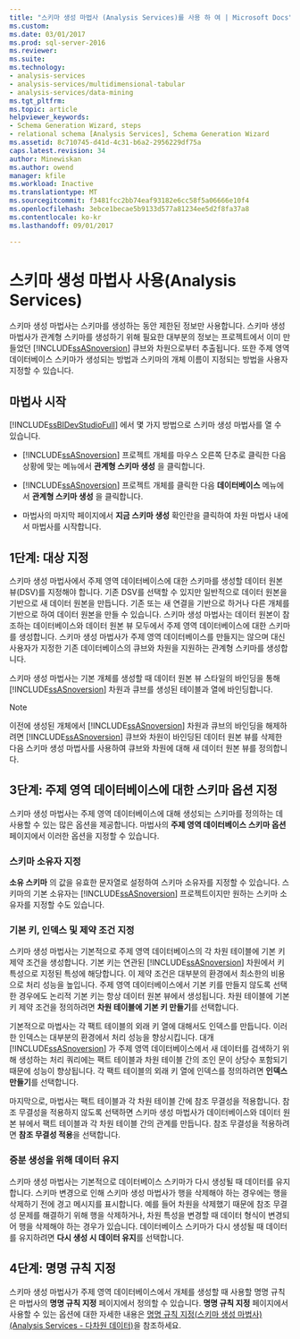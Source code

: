 ```yaml
---
title: "스키마 생성 마법사 (Analysis Services)를 사용 하 여 | Microsoft Docs"
ms.custom: 
ms.date: 03/01/2017
ms.prod: sql-server-2016
ms.reviewer: 
ms.suite: 
ms.technology:
- analysis-services
- analysis-services/multidimensional-tabular
- analysis-services/data-mining
ms.tgt_pltfrm: 
ms.topic: article
helpviewer_keywords:
- Schema Generation Wizard, steps
- relational schema [Analysis Services], Schema Generation Wizard
ms.assetid: 8c710745-d41d-4c31-b6a2-2956229df75a
caps.latest.revision: 34
author: Minewiskan
ms.author: owend
manager: kfile
ms.workload: Inactive
ms.translationtype: MT
ms.sourcegitcommit: f3481fcc2bb74eaf93182e6cc58f5a06666e10f4
ms.openlocfilehash: 3ebce1becae5b9133d577a81234ee5d2f8fa37a8
ms.contentlocale: ko-kr
ms.lasthandoff: 09/01/2017

---
```

# <a name="use-the-schema-generation-wizard-analysis-services"></a>스키마 생성 마법사 사용(Analysis Services)
  스키마 생성 마법사는 스키마를 생성하는 동안 제한된 정보만 사용합니다. 스키마 생성 마법사가 관계형 스키마를 생성하기 위해 필요한 대부분의 정보는 프로젝트에서 이미 만들었던 [!INCLUDE[ssASnoversion](../../includes/ssasnoversion-md.md)] 큐브와 차원으로부터 추출됩니다. 또한 주제 영역 데이터베이스 스키마가 생성되는 방법과 스키마의 개체 이름이 지정되는 방법을 사용자 지정할 수 있습니다.  
  
## <a name="start-the-wizard"></a>마법사 시작  
 [!INCLUDE[ssBIDevStudioFull](../../includes/ssbidevstudiofull-md.md)] 에서 몇 가지 방법으로 스키마 생성 마법사를 열 수 있습니다.  
  
-   [!INCLUDE[ssASnoversion](../../includes/ssasnoversion-md.md)] 프로젝트 개체를 마우스 오른쪽 단추로 클릭한 다음 상황에 맞는 메뉴에서 **관계형 스키마 생성** 을 클릭합니다.  
  
-   [!INCLUDE[ssASnoversion](../../includes/ssasnoversion-md.md)] 프로젝트 개체를 클릭한 다음 **데이터베이스** 메뉴에서 **관계형 스키마 생성** 을 클릭합니다.  
  
-   마법사의 마지막 페이지에서 **지금 스키마 생성** 확인란을 클릭하여 차원 마법사 내에서 마법사를 시작합니다.  
  
## <a name="step-1-specify-targets"></a>1단계: 대상 지정  
 스키마 생성 마법사에서 주제 영역 데이터베이스에 대한 스키마를 생성할 데이터 원본 뷰(DSV)를 지정해야 합니다. 기존 DSV를 선택할 수 있지만 일반적으로 데이터 원본을 기반으로 새 데이터 원본을 만듭니다. 기존 또는 새 연결을 기반으로 하거나 다른 개체를 기반으로 하여 데이터 원본을 만들 수 있습니다. 스키마 생성 마법사는 데이터 원본이 참조하는 데이터베이스와 데이터 원본 뷰 모두에서 주제 영역 데이터베이스에 대한 스키마를 생성합니다. 스키마 생성 마법사가 주제 영역 데이터베이스를 만들지는 않으며 대신 사용자가 지정한 기존 데이터베이스의 큐브와 차원을 지원하는 관계형 스키마를 생성합니다.  
  
 스키마 생성 마법사는 기본 개체를 생성할 때 데이터 원본 뷰 스타일의 바인딩을 통해 [!INCLUDE[ssASnoversion](../../includes/ssasnoversion-md.md)] 차원과 큐브를 생성된 테이블과 열에 바인딩합니다.  
  
> [!NOTE]  
>  이전에 생성된 개체에서 [!INCLUDE[ssASnoversion](../../includes/ssasnoversion-md.md)] 차원과 큐브의 바인딩을 해제하려면 [!INCLUDE[ssASnoversion](../../includes/ssasnoversion-md.md)] 큐브와 차원이 바인딩된 데이터 원본 뷰를 삭제한 다음 스키마 생성 마법사를 사용하여 큐브와 차원에 대해 새 데이터 원본 뷰를 정의합니다.  
  
## <a name="step-3-specify-schema-options-for-the-subject-area-database"></a>3단계: 주제 영역 데이터베이스에 대한 스키마 옵션 지정  
 스키마 생성 마법사는 주제 영역 데이터베이스에 대해 생성되는 스키마를 정의하는 데 사용할 수 있는 많은 옵션을 제공합니다. 마법사의 **주제 영역 데이터베이스 스키마 옵션** 페이지에서 이러한 옵션을 지정할 수 있습니다.  
  
### <a name="specifying-the-schema-owner"></a>스키마 소유자 지정  
 **소유 스키마** 의 값을 유효한 문자열로 설정하여 스키마 소유자를 지정할 수 있습니다. 스키마의 기본 소유자는 [!INCLUDE[ssASnoversion](../../includes/ssasnoversion-md.md)] 프로젝트이지만 원하는 스키마 소유자를 지정할 수도 있습니다.  
  
### <a name="specifying-primary-keys-indexes-and-constraints"></a>기본 키, 인덱스 및 제약 조건 지정  
 스키마 생성 마법사는 기본적으로 주제 영역 데이터베이스의 각 차원 테이블에 기본 키 제약 조건을 생성합니다. 기본 키는 연관된 [!INCLUDE[ssASnoversion](../../includes/ssasnoversion-md.md)] 차원에서 키 특성으로 지정된 특성에 해당합니다. 이 제약 조건은 대부분의 환경에서 최소한의 비용으로 처리 성능을 높입니다. 주제 영역 데이터베이스에서 기본 키를 만들지 않도록 선택한 경우에도 논리적 기본 키는 항상 데이터 원본 뷰에서 생성됩니다. 차원 테이블에 기본 키 제약 조건을 정의하려면 **차원 테이블에 기본 키 만들기**를 선택합니다.  
  
 기본적으로 마법사는 각 팩트 테이블의 외래 키 열에 대해서도 인덱스를 만듭니다. 이러한 인덱스는 대부분의 환경에서 처리 성능을 향상시킵니다. 대개 [!INCLUDE[ssASnoversion](../../includes/ssasnoversion-md.md)] 가 주제 영역 데이터베이스에서 새 데이터를 검색하기 위해 생성하는 처리 쿼리에는 팩트 테이블과 차원 테이블 간의 조인 문이 상당수 포함되기 때문에 성능이 향상됩니다. 각 팩트 테이블의 외래 키 열에 인덱스를 정의하려면 **인덱스 만들기**를 선택합니다.  
  
 마지막으로, 마법사는 팩트 테이블과 각 차원 테이블 간에 참조 무결성을 적용합니다. 참조 무결성을 적용하지 않도록 선택하면 스키마 생성 마법사가 데이터베이스와 데이터 원본 뷰에서 팩트 테이블과 각 차원 테이블 간의 관계를 만듭니다. 참조 무결성을 적용하려면 **참조 무결성 적용**을 선택합니다.  
  
### <a name="preserving-data-for-incremental-generation"></a>증분 생성을 위해 데이터 유지  
 스키마 생성 마법사는 기본적으로 데이터베이스 스키마가 다시 생성될 때 데이터를 유지합니다. 스키마 변경으로 인해 스키마 생성 마법사가 행을 삭제해야 하는 경우에는 행을 삭제하기 전에 경고 메시지를 표시합니다. 예를 들어 차원을 삭제했기 때문에 참조 무결성 문제를 해결하기 위해 행을 삭제하거나, 차원 특성을 변경할 때 데이터 형식이 변경되어 행을 삭제해야 하는 경우가 있습니다. 데이터베이스 스키마가 다시 생성될 때 데이터를 유지하려면 **다시 생성 시 데이터 유지**를 선택합니다.  
  
## <a name="step-4-specify-naming-conventions"></a>4단계: 명명 규칙 지정  
 스키마 생성 마법사가 주제 영역 데이터베이스에서 개체를 생성할 때 사용할 명명 규칙은 마법사의 **명명 규칙 지정** 페이지에서 정의할 수 있습니다. **명명 규칙 지정** 페이지에서 사용할 수 있는 옵션에 대한 자세한 내용은 [명명 규칙 지정&#40;스키마 생성 마법사&#41;&#40;Analysis Services - 다차원 데이터&#41;](http://msdn.microsoft.com/library/02d830ea-5b1f-4485-9f94-d64b8bea592b)을 참조하세요.  
  
  

